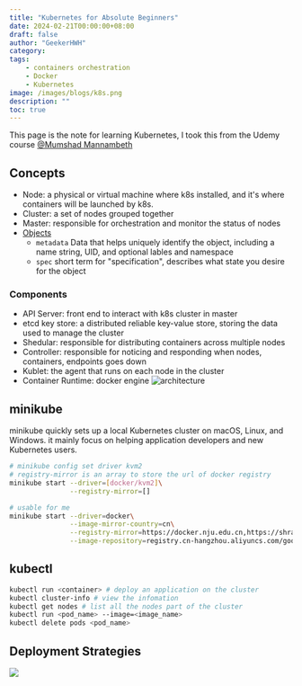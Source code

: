 ```yaml
---
title: "Kubernetes for Absolute Beginners"
date: 2024-02-21T00:00:00+08:00
draft: false
author: "GeekerHWH"
category: 
tags:
    - containers orchestration
    - Docker
    - Kubernetes
image: /images/blogs/k8s.png
description: ""
toc: true
---
```


This page is the note for learning Kubernetes, I took this from the Udemy course
[@Mumshad Mannambeth](https://www.udemy.com/course/learn-kubernetes/?couponCode=KEEPLEARNING)

## Concepts
- Node: a physical or virtual machine where k8s installed, and it's where containers will be launched by k8s.
- Cluster: a set of nodes grouped together
- Master: responsible for orchestration and monitor the status of nodes
- [Objects](https://kubernetes.io/docs/concepts/overview/working-with-objects/)
  - `metadata` Data that helps uniquely identify the object, including a name string, UID, and optional lables and namespace
  - `spec` short term for "specification", describes what state you desire for the object

### Components
- API Server: front end to interact with k8s cluster in master
- etcd key store: a distributed reliable key-value store, storing the data used to manage the cluster
- Shedular: responsible for distributing containers across multiple nodes
- Controller: responsible for noticing and responding when nodes, containers, endpoints goes down
- Kublet: the agent that runs on each node in the cluster
- Container Runtime: docker engine
![architecture](/imagesInBlogs/k8s/architecture.png)

## minikube
minikube quickly sets up a local Kubernetes cluster on macOS, Linux, and Windows. it mainly focus on helping application developers and new Kubernetes users.

```bash
# minikube config set driver kvm2
# registry-mirror is an array to store the url of docker registry
minikube start --driver=[docker/kvm2]\
               --registry-mirror=[]

# usable for me
minikube start --driver=docker\
               --image-mirror-country=cn\
               --registry-mirror=https://docker.nju.edu.cn,https://shraym0v.mirror.aliyuncs.com\
               --image-repository=registry.cn-hangzhou.aliyuncs.com/google_containers
```

## kubectl
```bash
kubectl run <container> # deploy an application on the cluster
kubectl cluster-info # view the infomation
kubectl get nodes # list all the nodes part of the cluster
kubectl run <pod_name> --image=<image_name>
kubectl delete pods <pod_name>
```

## Deployment Strategies
![](/imagesInBlogs/k8s/deploymentStrategy.png)